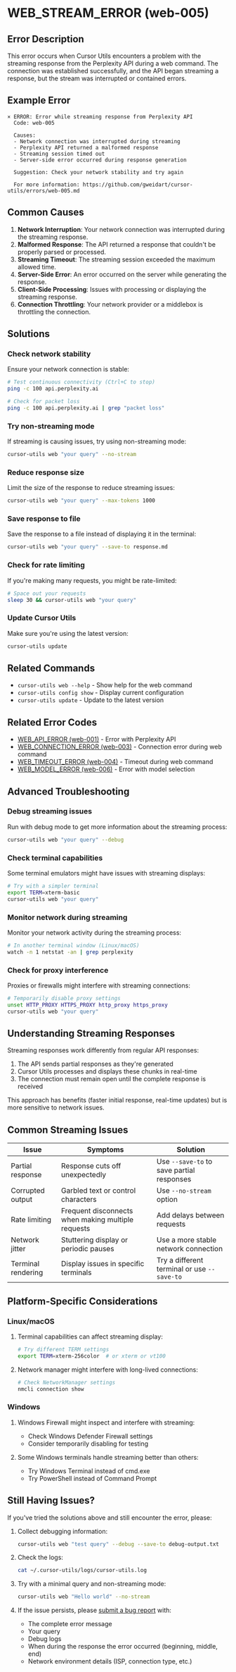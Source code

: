 # WEB_STREAM_ERROR (web-005)

## Error Description

This error occurs when Cursor Utils encounters a problem with the streaming response from the Perplexity API during a web command. The connection was established successfully, and the API began streaming a response, but the stream was interrupted or contained errors.

## Example Error

```
× ERROR: Error while streaming response from Perplexity API
  Code: web-005
  
  Causes:
  - Network connection was interrupted during streaming
  - Perplexity API returned a malformed response
  - Streaming session timed out
  - Server-side error occurred during response generation
  
  Suggestion: Check your network stability and try again
  
  For more information: https://github.com/gweidart/cursor-utils/errors/web-005.md
```

## Common Causes

1. **Network Interruption**: Your network connection was interrupted during the streaming response.
2. **Malformed Response**: The API returned a response that couldn't be properly parsed or processed.
3. **Streaming Timeout**: The streaming session exceeded the maximum allowed time.
4. **Server-Side Error**: An error occurred on the server while generating the response.
5. **Client-Side Processing**: Issues with processing or displaying the streaming response.
6. **Connection Throttling**: Your network provider or a middlebox is throttling the connection.

## Solutions

### Check network stability

Ensure your network connection is stable:

```bash
# Test continuous connectivity (Ctrl+C to stop)
ping -c 100 api.perplexity.ai

# Check for packet loss
ping -c 100 api.perplexity.ai | grep "packet loss"
```

### Try non-streaming mode

If streaming is causing issues, try using non-streaming mode:

```bash
cursor-utils web "your query" --no-stream
```

### Reduce response size

Limit the size of the response to reduce streaming issues:

```bash
cursor-utils web "your query" --max-tokens 1000
```

### Save response to file

Save the response to a file instead of displaying it in the terminal:

```bash
cursor-utils web "your query" --save-to response.md
```

### Check for rate limiting

If you're making many requests, you might be rate-limited:

```bash
# Space out your requests
sleep 30 && cursor-utils web "your query"
```

### Update Cursor Utils

Make sure you're using the latest version:

```bash
cursor-utils update
```

## Related Commands

- `cursor-utils web --help` - Show help for the web command
- `cursor-utils config show` - Display current configuration
- `cursor-utils update` - Update to the latest version

## Related Error Codes

- [WEB_API_ERROR (web-001)](web-001.md) - Error with Perplexity API
- [WEB_CONNECTION_ERROR (web-003)](web-003.md) - Connection error during web command
- [WEB_TIMEOUT_ERROR (web-004)](web-004.md) - Timeout during web command
- [WEB_MODEL_ERROR (web-006)](web-006.md) - Error with model selection

## Advanced Troubleshooting

### Debug streaming issues

Run with debug mode to get more information about the streaming process:

```bash
cursor-utils web "your query" --debug
```

### Check terminal capabilities

Some terminal emulators might have issues with streaming displays:

```bash
# Try with a simpler terminal
export TERM=xterm-basic
cursor-utils web "your query"
```

### Monitor network during streaming

Monitor your network activity during the streaming process:

```bash
# In another terminal window (Linux/macOS)
watch -n 1 netstat -an | grep perplexity
```

### Check for proxy interference

Proxies or firewalls might interfere with streaming connections:

```bash
# Temporarily disable proxy settings
unset HTTP_PROXY HTTPS_PROXY http_proxy https_proxy
cursor-utils web "your query"
```

## Understanding Streaming Responses

Streaming responses work differently from regular API responses:

1. The API sends partial responses as they're generated
2. Cursor Utils processes and displays these chunks in real-time
3. The connection must remain open until the complete response is received

This approach has benefits (faster initial response, real-time updates) but is more sensitive to network issues.

## Common Streaming Issues

| Issue | Symptoms | Solution |
|-------|----------|----------|
| Partial response | Response cuts off unexpectedly | Use `--save-to` to save partial responses |
| Corrupted output | Garbled text or control characters | Use `--no-stream` option |
| Rate limiting | Frequent disconnects when making multiple requests | Add delays between requests |
| Network jitter | Stuttering display or periodic pauses | Use a more stable network connection |
| Terminal rendering | Display issues in specific terminals | Try a different terminal or use `--save-to` |

## Platform-Specific Considerations

### Linux/macOS

1. Terminal capabilities can affect streaming display:
   ```bash
   # Try different TERM settings
   export TERM=xterm-256color  # or xterm or vt100
   ```

2. Network manager might interfere with long-lived connections:
   ```bash
   # Check NetworkManager settings
   nmcli connection show
   ```

### Windows

1. Windows Firewall might inspect and interfere with streaming:
   - Check Windows Defender Firewall settings
   - Consider temporarily disabling for testing

2. Some Windows terminals handle streaming better than others:
   - Try Windows Terminal instead of cmd.exe
   - Try PowerShell instead of Command Prompt

## Still Having Issues?

If you've tried the solutions above and still encounter the error, please:

1. Collect debugging information:
   ```bash
   cursor-utils web "test query" --debug --save-to debug-output.txt
   ```

2. Check the logs:
   ```bash
   cat ~/.cursor-utils/logs/cursor-utils.log
   ```

3. Try with a minimal query and non-streaming mode:
   ```bash
   cursor-utils web "Hello world" --no-stream
   ```

4. If the issue persists, please [submit a bug report](https://github.com/gweidart/cursor-utils/issues) with:
   - The complete error message
   - Your query
   - Debug logs
   - When during the response the error occurred (beginning, middle, end)
   - Network environment details (ISP, connection type, etc.) 